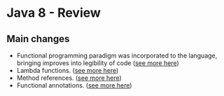 # Java 8 - Review

## Main changes
  - Functional programming paradigm was incorporated to the language, bringing improves into legibility of code ([see more here](https://www.geeksforgeeks.org/functional-programming-paradigm/))
  - Lambda functions. ([see more here](https://www.w3schools.com/java/java_lambda.asp))
  - Method references. ([see more here](https://www.baeldung.com/java-method-references))
  - Functional annotations. ([see more here](https://www.javacodegeeks.com/2018/01/functional-interface-java-8-functional-annotation-examples.html))